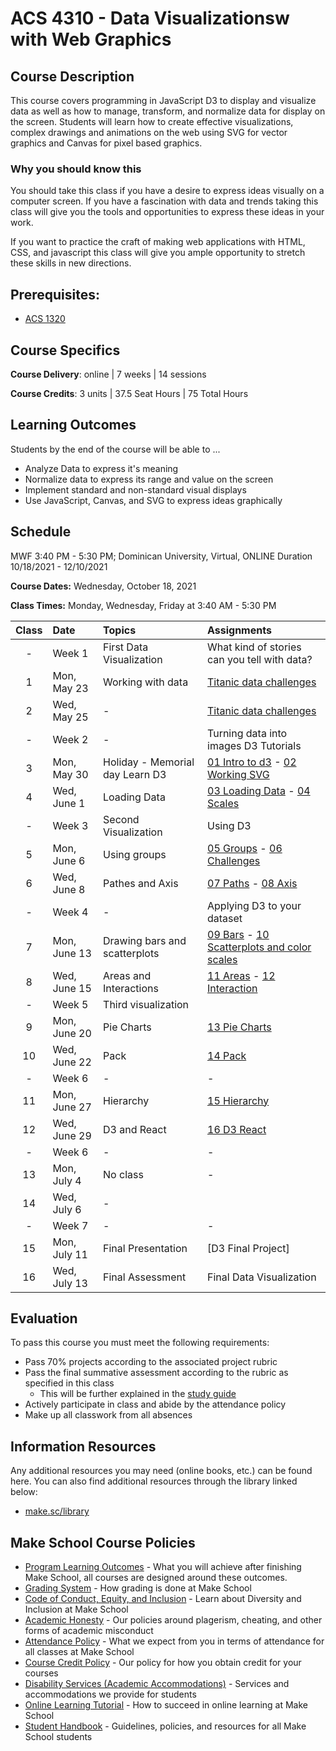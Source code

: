# ACS 4310 - Data Visualizationsw with Web Graphics

## Course Description

This course covers programming in JavaScript D3 to display and visualize data as well as how to manage, transform, and normalize data for display on the screen. Students will learn how to create effective visualizations, complex drawings and animations on the web using SVG for vector graphics and Canvas for pixel based graphics.

### Why you should know this

You should take this class if you have a desire to express ideas visually on a computer screen. If you have a fascination with data and trends taking this class will give you the tools and opportunities to express these ideas in your work.

If you want to practice the craft of making web applications with HTML, CSS, and javascript this class will give you ample opportunity to stretch these skills in new directions.

## Prerequisites:

- [ACS 1320](https://github.com/Tech-at-DU/ACS-1320-JavaScript-Foundations)

## Course Specifics

**Course Delivery**: online | 7 weeks | 14 sessions

**Course Credits**: 3 units | 37.5 Seat Hours | 75 Total Hours

## Learning Outcomes

Students by the end of the course will be able to ...

- Analyze Data to express it's meaning
- Normalize data to express its range and value on the screen
- Implement standard and non-standard visual displays
- Use JavaScript, Canvas, and SVG to express ideas graphically

## Schedule

MWF 3:40 PM - 5:30 PM; Dominican University, Virtual, ONLINE
Duration 10/18/2021 - 12/10/2021

**Course Dates:** Wednesday, October 18, 2021

**Class Times:** Monday, Wednesday, Friday at 3:40 AM - 5:30 PM

| Class | Date | Topics | Assignments |
|:-----:|:-----|:-------|:------------|
| - | Week 1 | First Data Visualization | What kind of stories can you tell with data?  |
|  1 | Mon, May 23 | Working with data | [Titanic data challenges] |
|  2 | Wed, May 25 | - | [Titanic data challenges] |
| - | Week 2 | - | Turning data into images D3 Tutorials |
|  3 | Mon, May 30 | Holiday - Memorial day Learn D3 | [01 Intro to d3] - [02 Working SVG] |
|  4 | Wed, June 1 | Loading Data | [03 Loading Data] - [04 Scales] |
| - | Week 3 | Second Visualization | Using D3 |
|  5 | Mon, June  6 | Using groups | [05 Groups] - [06 Challenges] |
|  6 | Wed, June  8 | Pathes and Axis | [07 Paths] - [08 Axis] |
| - | Week 4 | - | Applying D3 to your dataset |
|  7 | Mon, June 13 | Drawing bars and scatterplots | [09 Bars] - [10 Scatterplots and color scales] |
|  8 | Wed, June 15 | Areas and Interactions | [11 Areas] - [12 Interaction]|
| - | Week 5 | Third visualization |  |
|  9 | Mon, June 20 | Pie Charts | [13 Pie Charts] |
| 10 | Wed, June 22 | Pack | [14 Pack] |
| - | Week 6 | - | - |
| 11 | Mon, June 27 | Hierarchy | [15 Hierarchy] |
| 12 | Wed, June 29 | D3 and React | [16 D3 React] |
| - | Week 6 | - | - |
| 13 | Mon, July 4 | No class | - |
| 14 | Wed, July 6 | - |  |
| - | Week 7 | - | - |
| 15 | Mon, July 11 | Final Presentation | [D3 Final Project] |
| 16 | Wed, July 13 | Final Assessment   | Final Data Visualization |

<!--  -->
[Titanic data challenges]: https://github.com/Tech-at-DU/titanic-data-challenges
[01 Intro to d3]: https://github.com/Tech-at-DU/d3-tutorial/tree/main/01-intro-to-d3
[02 Working SVG]: https://github.com/Tech-at-DU/d3-tutorial/tree/main/02-Working-svg
[03 Loading Data]: https://github.com/Tech-at-DU/d3-tutorial/blob/main/03-Loading-Data
[04 Scales]: https://github.com/Tech-at-DU/d3-tutorial/blob/main/04-scales
[05 Groups]: https://github.com/Tech-at-DU/d3-tutorial/blob/main/05-Groups
[06 Challenges]: https://github.com/Tech-at-DU/d3-tutorial/blob/main/06-challenges
[07 Paths]: https://github.com/Tech-at-DU/d3-tutorial/blob/main/07-Paths
[08 Axis]: https://github.com/Tech-at-DU/d3-tutorial/blob/main/08-axis
[09 Bars]: https://github.com/Tech-at-DU/d3-tutorial/blob/main/09-bars
[10 Scatterplots and color scales]: https://github.com/Tech-at-DU/d3-tutorial/tree/main/10-Scatterplot-color-scales
[11 Areas]: https://github.com/Tech-at-DU/d3-tutorial/blob/main/10-Areas
[12 Interaction]: https://github.com/Tech-at-DU/d3-tutorial/blob/main/11-Interaction
[13 Pie Charts]: https://github.com/Tech-at-DU/d3-tutorial/blob/main/11-Pie-Charts
[14 Pack]: https://github.com/Tech-at-DU/d3-tutorial/blob/main/13-Pack
[15 Hierarchy]: https://github.com/Tech-at-DU/d3-tutorial/blob/main/14-Hierarchy
[16 D3 React]: https://github.com/Tech-at-DU/d3-tutorial/blob/main/15-D3-React

## Evaluation

To pass this course you must meet the following requirements:

- Pass 70% projects according to the associated project rubric
- Pass the final summative assessment according to the rubric as specified in this class
    - This will be further explained in the [study guide](study-guide.md)
- Actively participate in class and abide by the attendance policy
- Make up all classwork from all absences

##  Information Resources

Any additional resources you may need (online books, etc.) can be found here. You can also find additional resources through the library linked below:

- [make.sc/library](http://make.sc/library)

## Make School Course Policies

- [Program Learning Outcomes](https://make.sc/program-learning-outcomes) - What you will achieve after finishing Make School, all courses are designed around these outcomes.
- [Grading System](https://make.sc/grading-system) - How grading is done at Make School
- [Code of Conduct, Equity, and Inclusion](https://make.sc/code-of-conduct) - Learn about Diversity and Inclusion at Make School
- [Academic Honesty](https://make.sc/academic-honesty-policy) - Our policies around plagerism, cheating, and other forms of academic misconduct
- [Attendance Policy](https://make.sc/attendance-policy) - What we expect from you in terms of attendance for all classes at Make School
- [Course Credit Policy](https://make.sc/course-credit-policy) - Our policy for how you obtain credit for your courses
- [Disability Services (Academic Accommodations)](https://make.sc/disability-services) - Services and accommodations we provide for students
- [Online Learning Tutorial](https://make.sc/online-learning-tutorial) - How to succeed in online learning at Make School
- [Student Handbook](https://make.sc/student-handbook) - Guidelines, policies, and resources for all Make School students

